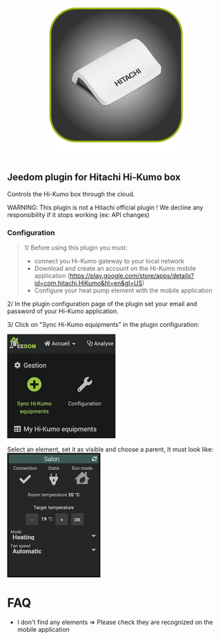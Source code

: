 <p align="center">
  <img src="https://github.com/SuperToma/hitachi-hi-kumo/blob/master/plugin_info/hitachihikumo_icon.png?raw=true" />
</p>

## Jeedom plugin for Hitachi Hi-Kumo box
  
Controls the Hi-Kumo box through the cloud.

WARNING: This plugin is not a Hitachi official plugin !
We decline any responsibility if it stops working (ex: API changes)

### Configuration

> 1/ Before using this plugin you must:
>  - connect you Hi-Kumo gateway to your local network
>  - Download and create an account on the Hi-Kumo mobile application (https://play.google.com/store/apps/details?id=com.hitachi.HiKumo&hl=en&gl=US)
>  - Configure your heat pump element with the mobile application

2/ In the plugin configuration page of the plugin set your email and password of your Hi-Kumo application.

3/ Click on "Sync Hi-Kumo equipments" in the plugin configuration:

![Image sync Hi-Kumo](https://github.com/SuperToma/hitachi-hi-kumo/blob/master/docs/images/sync-hi-kumo.jpg?raw=true)

Select an element, set it as visible and choose a parent,
It must look like:
![Image dashboard preview](https://github.com/SuperToma/hitachi-hi-kumo/blob/master/docs/images/hitachihikumo_screenshot1.jpg?raw=true)

# FAQ
- I don't find any elements
  => Please check they are recognized on the mobile application
